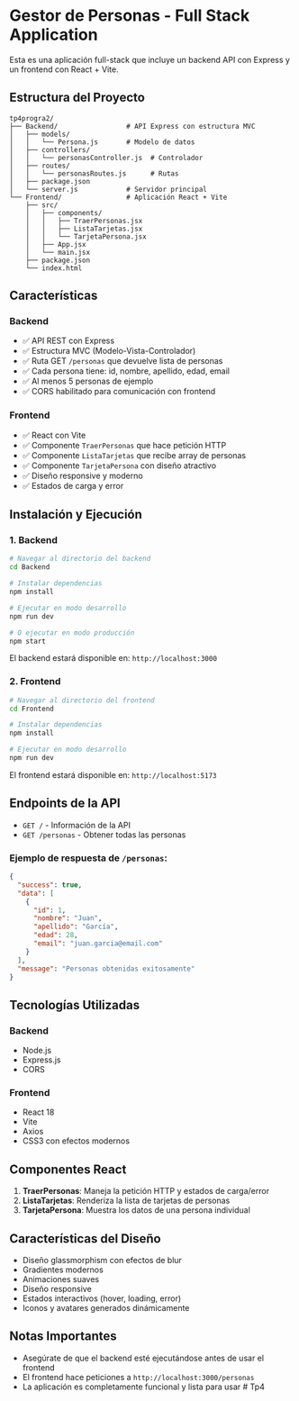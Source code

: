# Gestor de Personas - Full Stack Application

Esta es una aplicación full-stack que incluye un backend API con Express y un frontend con React + Vite.

## Estructura del Proyecto

```
tp4progra2/
├── Backend/                 # API Express con estructura MVC
│   ├── models/
│   │   └── Persona.js       # Modelo de datos
│   ├── controllers/
│   │   └── personasController.js  # Controlador
│   ├── routes/
│   │   └── personasRoutes.js      # Rutas
│   ├── package.json
│   └── server.js            # Servidor principal
└── Frontend/                # Aplicación React + Vite
    ├── src/
    │   ├── components/
    │   │   ├── TraerPersonas.jsx
    │   │   ├── ListaTarjetas.jsx
    │   │   └── TarjetaPersona.jsx
    │   ├── App.jsx
    │   └── main.jsx
    ├── package.json
    └── index.html
```

## Características

### Backend
- ✅ API REST con Express
- ✅ Estructura MVC (Modelo-Vista-Controlador)
- ✅ Ruta GET `/personas` que devuelve lista de personas
- ✅ Cada persona tiene: id, nombre, apellido, edad, email
- ✅ Al menos 5 personas de ejemplo
- ✅ CORS habilitado para comunicación con frontend

### Frontend
- ✅ React con Vite
- ✅ Componente `TraerPersonas` que hace petición HTTP
- ✅ Componente `ListaTarjetas` que recibe array de personas
- ✅ Componente `TarjetaPersona` con diseño atractivo
- ✅ Diseño responsive y moderno
- ✅ Estados de carga y error

## Instalación y Ejecución

### 1. Backend

```bash
# Navegar al directorio del backend
cd Backend

# Instalar dependencias
npm install

# Ejecutar en modo desarrollo
npm run dev

# O ejecutar en modo producción
npm start
```

El backend estará disponible en: `http://localhost:3000`

### 2. Frontend

```bash
# Navegar al directorio del frontend
cd Frontend

# Instalar dependencias
npm install

# Ejecutar en modo desarrollo
npm run dev
```

El frontend estará disponible en: `http://localhost:5173`

## Endpoints de la API

- `GET /` - Información de la API
- `GET /personas` - Obtener todas las personas

### Ejemplo de respuesta de `/personas`:

```json
{
  "success": true,
  "data": [
    {
      "id": 1,
      "nombre": "Juan",
      "apellido": "García",
      "edad": 28,
      "email": "juan.garcia@email.com"
    }
  ],
  "message": "Personas obtenidas exitosamente"
}
```

## Tecnologías Utilizadas

### Backend
- Node.js
- Express.js
- CORS

### Frontend
- React 18
- Vite
- Axios
- CSS3 con efectos modernos

## Componentes React

1. **TraerPersonas**: Maneja la petición HTTP y estados de carga/error
2. **ListaTarjetas**: Renderiza la lista de tarjetas de personas
3. **TarjetaPersona**: Muestra los datos de una persona individual

## Características del Diseño

- Diseño glassmorphism con efectos de blur
- Gradientes modernos
- Animaciones suaves
- Diseño responsive
- Estados interactivos (hover, loading, error)
- Iconos y avatares generados dinámicamente

## Notas Importantes

- Asegúrate de que el backend esté ejecutándose antes de usar el frontend
- El frontend hace peticiones a `http://localhost:3000/personas`
- La aplicación es completamente funcional y lista para usar #   T p 4  
 